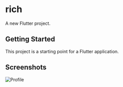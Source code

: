 # rich

A new Flutter project.

## Getting Started

This project is a starting point for a Flutter application.


## Screenshots
![Profile](./screenshots/profile.png?raw=true "Profile")
